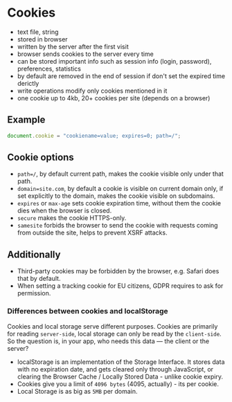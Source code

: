 # Cookies

* text file, string
* stored in browser
* written by the server after the first visit
* browser sends cookies to the server every time
* can be stored important info such as session info (login, password), preferences, statistics
* by default are removed in the end of session if don't set the expired time derictly
* write operations modify only cookies mentioned in it
* one cookie up to 4kb, 20+ cookies per site (depends on a browser)

## Example

```js
document.cookie = "cookiename=value; expires=0; path=/";
```

## Cookie options

* `path=/`, by default current path, makes the cookie visible only under that path.
* `domain=site.com`, by default a cookie is visible on current domain only, if set explicitly to the domain, makes the cookie visible on subdomains.
* `expires` or `max-age` sets cookie expiration time, without them the cookie dies when the browser is closed.
* `secure` makes the cookie HTTPS-only.
* `samesite` forbids the browser to send the cookie with requests coming from outside the site, helps to prevent XSRF attacks.

## Additionally

* Third-party cookies may be forbidden by the browser, e.g. Safari does that by default.
* When setting a tracking cookie for EU citizens, GDPR requires to ask for permission.

### Differences between cookies and localStorage

Cookies and local storage serve different purposes. Cookies are primarily for reading `server-side`, local storage can only be read by the `client-side`. So the question is, in your app, who needs this data — the client or the server?

* localStorage is an implementation of the Storage Interface. It stores data with no expiration date, and gets cleared only through JavaScript, or clearing the Browser Cache / Locally Stored Data - unlike cookie expiry.
* Cookies give you a limit of `4096 bytes` (4095, actually) - its per cookie. 
* Local Storage is as big as `5MB` per domain.


